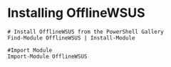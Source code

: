 # Installing OfflineWSUS

    # Install OfflineWSUS from the PowerShell Gallery
    Find-Module OfflineWSUS | Install-Module

    #Import Module
    Import-Module OfflineWSUS
